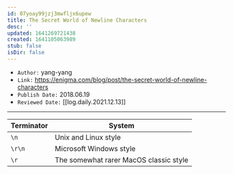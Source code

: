 ```yaml
---
id: 07yoay99jzj3mwfljx6upew
title: The Secret World of Newline Characters
desc: ''
updated: 1641269721438
created: 1641105063989
stub: false
isDir: false
---
```



- `Author:` yang-yang
- `Link:` <https://enigma.com/blog/post/the-secret-world-of-newline-characters>
- `Publish Date:` 2018.06.19
- `Reviewed Date:` [[log.daily.2021.12.13]]

---

| Terminator | System                                 |
| ---------- | -------------------------------------- |
| `\n`       | Unix and Linux style                   |
| `\r\n`     | Microsoft Windows style                |
| `\r`       | The somewhat rarer MacOS classic style |
